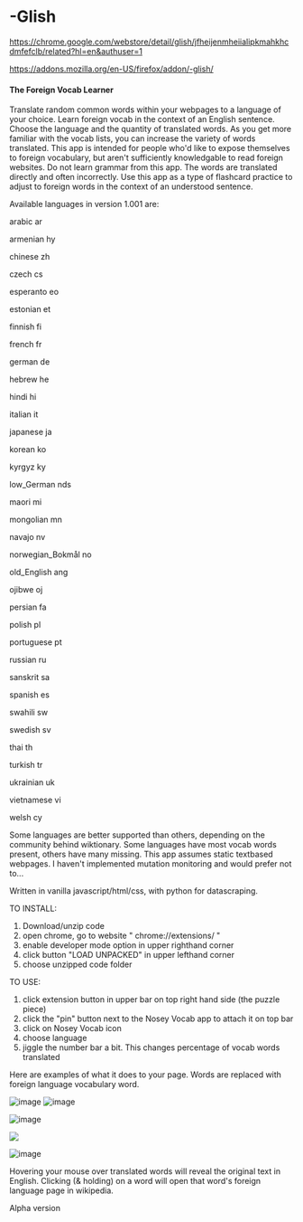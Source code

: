 # -Glish 
https://chrome.google.com/webstore/detail/glish/jfheijenmheiialipkmahkhcdmfefclb/related?hl=en&authuser=1

https://addons.mozilla.org/en-US/firefox/addon/-glish/

#### The Foreign Vocab Learner

Translate random common words within your webpages to a language of your choice. Learn foreign vocab in the context of an English sentence. Choose the language and the quantity of translated words. As you get more familiar with the vocab lists, you can increase the variety of words translated.
This app is intended for people who'd like to expose themselves to foreign vocabulary, but aren't sufficiently knowledgable to read foreign websites.
Do not learn grammar from this app. The words are translated directly and often incorrectly. Use this app as a type of flashcard practice to adjust to foreign words in the context of an understood sentence.

Available languages in version 1.001 are:

arabic	ar

armenian	hy

chinese	zh

czech	cs

esperanto	eo

estonian	et

finnish	fi

french	fr

german	de

hebrew	he

hindi	hi

italian	it

japanese	ja

korean	ko

kyrgyz	ky

low_German	nds

maori	mi

mongolian	mn

navajo	nv

norwegian_Bokmål	no

old_English	ang

ojibwe	oj

persian	fa

polish	pl

portuguese	pt

russian	ru

sanskrit	sa

spanish	es

swahili	sw

swedish	sv

thai	th

turkish	tr

ukrainian	uk

vietnamese	vi

welsh	cy


Some languages are better supported than others, depending on the community behind wiktionary. Some languages have most vocab words present, others have many missing. This app assumes static textbased webpages. I haven't implemented mutation monitoring and would prefer not to...

Written in vanilla javascript/html/css, with python for datascraping. 


TO INSTALL:
1) Download/unzip code
2) open chrome, go to website " chrome://extensions/ "
3) enable developer mode option in upper righthand corner
4) click button "LOAD UNPACKED" in upper lefthand corner
5) choose unzipped code folder


TO USE:
1) click extension button in upper bar on top right hand side (the puzzle piece)
2) click the "pin" button next to the Nosey Vocab app to attach it on top bar
3) click on Nosey Vocab icon
4) choose language
5) jiggle the number bar a bit. This changes percentage of vocab words translated

Here are examples of what it does to your page. Words are replaced with foreign language vocabulary word.

![image](https://user-images.githubusercontent.com/9337973/212365155-4a6881ff-e2a4-4e54-9712-c34f4d954780.png)
![image](https://user-images.githubusercontent.com/9337973/212398602-7a19ca48-9389-44d2-91c1-4feb223579ef.png)

![image](https://user-images.githubusercontent.com/9337973/212365395-d47fa47e-3e9d-45da-b7f0-f104daec3502.png)


<img src="https://user-images.githubusercontent.com/9337973/208025242-c2d285ef-ce45-4960-b7f4-23ac44120d31.png" >

![image](https://user-images.githubusercontent.com/9337973/208040857-bc6e37e5-7b7a-4ffe-9f1a-4aa166b7e435.png)

Hovering your mouse over translated words will reveal the original text in English. Clicking (& holding) on a word will open that word's foreign language page in wikipedia.

Alpha version

